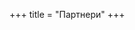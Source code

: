 +++
title = "Партнери"
+++

<!-- ![image info](/img/partners/TES.png) Закарпатський Фонд Підтримки Підприємства -->
<!-- ![image info](/img/partners/VTG.png) Великолучківська територіальна громада -->
<!-- ![image info](/img/partners/UNDP.png) Мери за економічне зростання -->
